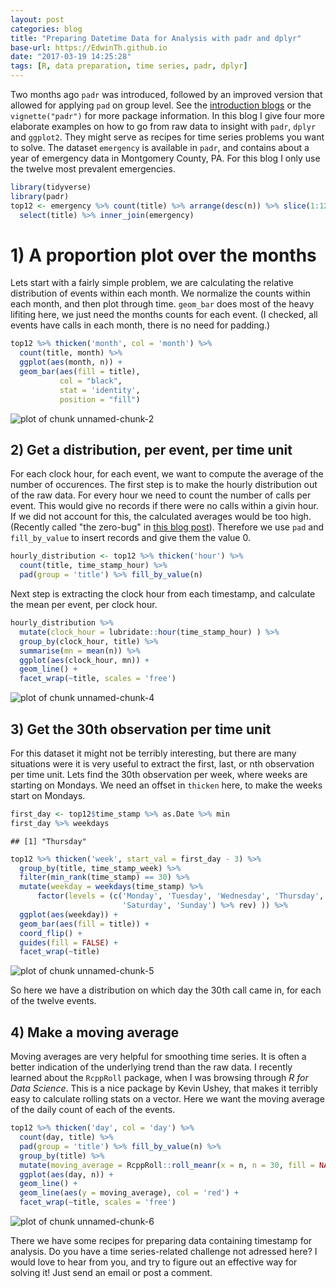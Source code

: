 ```yaml
---
layout: post
categories: blog
title: "Preparing Datetime Data for Analysis with padr and dplyr"
base-url: https://EdwinTh.github.io
date: "2017-03-19 14:25:28"
tags: [R, data preparation, time series, padr, dplyr]
---
```


Two months ago `padr` was introduced, followed by an improved version that allowed for applying `pad` on group level. See the [introduction blogs](https://edwinth.github.io/blog/padr-intro/) or the `vignette("padr")` for more package information. In this blog I give four more elaborate examples on how to go from raw data to insight with `padr`, `dplyr` and `ggplot2`. 
They might serve as recipes for time series problems you want to solve. The dataset `emergency` is available in `padr`, and contains about a year of emergency data in Montgomery County, PA. For this blog I only use the twelve most prevalent emergencies.


```r
library(tidyverse)
library(padr)
top12 <- emergency %>% count(title) %>% arrange(desc(n)) %>% slice(1:12) %>% 
  select(title) %>% inner_join(emergency)
```

# 1) A proportion plot over the months

Lets start with a fairly simple problem, we are calculating the relative distribution of events within each month. We normalize the counts within each month, and then plot through time. `geom_bar` does most of the heavy lifiting here, we just need the months counts for each event. (I checked, all events have calls in each month, there is no need for padding.)


```r
top12 %>% thicken('month', col = 'month') %>% 
  count(title, month) %>%
  ggplot(aes(month, n)) +
  geom_bar(aes(fill = title), 
           col = "black",
           stat = 'identity', 
           position = "fill")
```

![plot of chunk unnamed-chunk-2](/figure/source/2017-03-19-padr-examples/unnamed-chunk-2-1.png)

## 2) Get a distribution, per event, per time unit

For each clock hour, for each event, we want to compute the average of the number of occurences. The first step is to make the hourly distribution out of the raw data. For every hour we need to count the number of calls per event. This would give no records if there were no calls within a givin hour. If we did not account for this, the calculated averages would be too high. (Recently called "the zero-bug" in [this blog post](http://www.win-vector.com/blog/2017/02/the-zero-bug/)). Therefore we use `pad` and `fill_by_value` to insert records and give them the value 0.


```r
hourly_distribution <- top12 %>% thicken('hour') %>% 
  count(title, time_stamp_hour) %>% 
  pad(group = 'title') %>% fill_by_value(n) 
```

Next step is extracting the clock hour from each timestamp, and calculate the mean per event, per clock hour.


```r
hourly_distribution %>% 
  mutate(clock_hour = lubridate::hour(time_stamp_hour) ) %>% 
  group_by(clock_hour, title) %>% 
  summarise(mn = mean(n)) %>% 
  ggplot(aes(clock_hour, mn)) +
  geom_line() + 
  facet_wrap(~title, scales = 'free')
```

![plot of chunk unnamed-chunk-4](/figure/source/2017-03-19-padr-examples/unnamed-chunk-4-1.png)

## 3) Get the 30th observation per time unit

For this dataset it might not be terribly interesting, but there are many situations were it is very useful to extract the first, last, or nth observation per time unit. Lets find the 30th observation per week, where weeks are starting on Mondays. We need an offset in `thicken` here, to make the weeks start on Mondays.


```r
first_day <- top12$time_stamp %>% as.Date %>% min
first_day %>% weekdays
```

```
## [1] "Thursday"
```

```r
top12 %>% thicken('week', start_val = first_day - 3) %>% 
  group_by(title, time_stamp_week) %>% 
  filter(min_rank(time_stamp) == 30) %>% 
  mutate(weekday = weekdays(time_stamp) %>% 
      factor(levels = (c('Monday', 'Tuesday', 'Wednesday', 'Thursday', 'Friday',
                         'Saturday', 'Sunday') %>% rev) )) %>%
  ggplot(aes(weekday)) +
  geom_bar(aes(fill = title)) +
  coord_flip() +
  guides(fill = FALSE) +
  facet_wrap(~title)
```

![plot of chunk unnamed-chunk-5](/figure/source/2017-03-19-padr-examples/unnamed-chunk-5-1.png)

So here we have a distribution on which day the 30th call came in, for each of the twelve events.

## 4) Make a moving average

Moving averages are very helpful for smoothing time series. It is often a better indication of the underlying trend than the raw data. I recently learned about the `RcppRoll` package, when I was browsing through *R for Data Science*. This is a nice package by Kevin Ushey, that makes it terribly easy to calculate rolling stats on a vector. Here we want the moving average of the daily count of each of the events.


```r
top12 %>% thicken('day', col = 'day') %>% 
  count(day, title) %>% 
  pad(group = 'title') %>% fill_by_value(n) %>% 
  group_by(title) %>% 
  mutate(moving_average = RcppRoll::roll_meanr(x = n, n = 30, fill = NA)) %>% 
  ggplot(aes(day, n)) + 
  geom_line() +
  geom_line(aes(y = moving_average), col = 'red') +
  facet_wrap(~title, scales = 'free')
```

![plot of chunk unnamed-chunk-6](/figure/source/2017-03-19-padr-examples/unnamed-chunk-6-1.png)

There we have some recipes for preparing data containing timestamp for analysis. Do you have a time series-related challenge not adressed here? I would love to hear from you, and try to figure out an effective way for solving it! Just send an email or post a comment.

